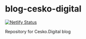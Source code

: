 # blog-cesko-digital

[![Netlify Status](https://api.netlify.com/api/v1/badges/c9e3c5ff-3123-458a-b7a1-136331a3a0f4/deploy-status)](https://app.netlify.com/sites/kind-kepler-fc4111/deploys)

Repository for Cesko.Digital blog 

